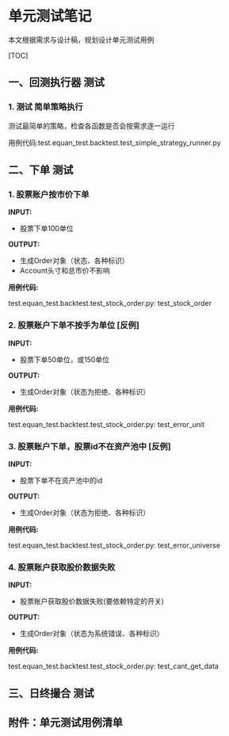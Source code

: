 # 单元测试笔记

本文根据需求与设计稿，规划设计单元测试用例

[TOC]

## 一、回测执行器 测试

### 1. 测试 简单策略执行

测试最简单的策略，检查各函数是否会按需求逐一运行

用例代码:test.equan_test.backtest.test_simple_strategy_runner.py

## 二、下单 测试

### 1. 股票账户按市价下单

**INPUT:**

- 股票下单100单位

**OUTPUT:**

- 生成Order对象（状态、各种标识）
- Account头寸和总市价不影响

**用例代码:**

test.equan_test.backtest.test_stock_order.py: test_stock_order

### 2. 股票账户下单不按手为单位 [反例]

**INPUT:**

- 股票下单50单位，或150单位

**OUTPUT:**

- 生成Order对象（状态为拒绝、各种标识）

**用例代码:**

test.equan_test.backtest.test_stock_order.py: test_error_unit

### 3. 股票账户下单，股票id不在资产池中 [反例]

**INPUT:**

- 股票下单不在资产池中的id

**OUTPUT:**

- 生成Order对象（状态为拒绝、各种标识）

**用例代码:**

test.equan_test.backtest.test_stock_order.py: test_error_universe

### 4. 股票账户获取股价数据失败

**INPUT:**

- 股票账户获取股价数据失败(要依赖特定的开关)

**OUTPUT:**

- 生成Order对象（状态为系统错误、各种标识）

**用例代码:**

test.equan_test.backtest.test_stock_order.py: test_cant_get_data


## 三、日终撮合 测试


## 附件：单元测试用例清单
